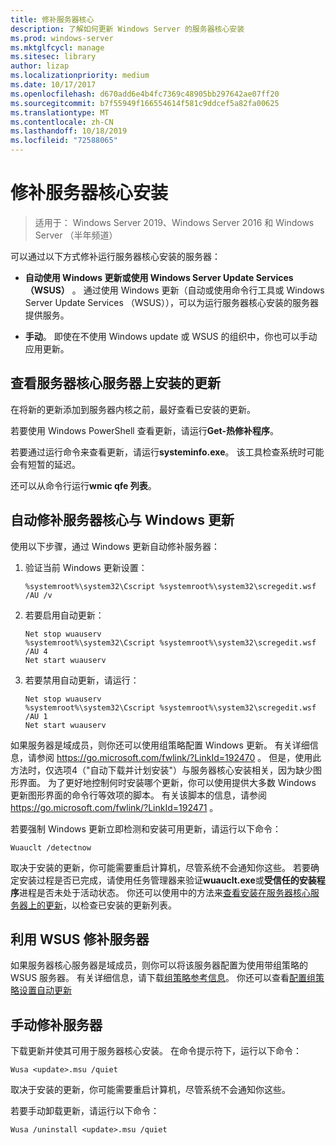 ```yaml
---
title: 修补服务器核心
description: 了解如何更新 Windows Server 的服务器核心安装
ms.prod: windows-server
ms.mktglfcycl: manage
ms.sitesec: library
author: lizap
ms.localizationpriority: medium
ms.date: 10/17/2017
ms.openlocfilehash: d670add6e4b4fc7369c48905bb297642ae07ff20
ms.sourcegitcommit: b7f55949f166554614f581c9ddcef5a82fa00625
ms.translationtype: MT
ms.contentlocale: zh-CN
ms.lasthandoff: 10/18/2019
ms.locfileid: "72588065"
---
```

# <a name="patch-a-server-core-installation"></a>修补服务器核心安装

> 适用于： Windows Server 2019、Windows Server 2016 和 Windows Server （半年频道）

可以通过以下方式修补运行服务器核心安装的服务器：

- **自动使用 Windows 更新或使用 Windows Server Update Services （WSUS）** 。 通过使用 Windows 更新（自动或使用命令行工具或 Windows Server Update Services （WSUS）），可以为运行服务器核心安装的服务器提供服务。

- **手动**。 即使在不使用 Windows update 或 WSUS 的组织中，你也可以手动应用更新。

## <a name="view-the-updates-installed-on-your-server-core-server"></a>查看服务器核心服务器上安装的更新
在将新的更新添加到服务器内核之前，最好查看已安装的更新。

若要使用 Windows PowerShell 查看更新，请运行**Get-热修补程序**。

若要通过运行命令来查看更新，请运行**systeminfo.exe**。 该工具检查系统时可能会有短暂的延迟。

还可以从命令行运行**wmic qfe 列表**。 

## <a name="patch-server-core-automatically-with-windows-update"></a>自动修补服务器核心与 Windows 更新

使用以下步骤，通过 Windows 更新自动修补服务器：

1. 验证当前 Windows 更新设置：
   ```
   %systemroot%\system32\Cscript %systemroot%\system32\scregedit.wsf /AU /v 
   ```

2. 若要启用自动更新：

   ```
   Net stop wuauserv 
   %systemroot%\system32\Cscript %systemroot%\system32\scregedit.wsf /AU 4 
   Net start wuauserv
   ```  

3. 若要禁用自动更新，请运行：

   ```
   Net stop wuauserv 
   %systemroot%\system32\Cscript %systemroot%\system32\scregedit.wsf /AU 1 
   Net start wuauserv 
   ```

如果服务器是域成员，则你还可以使用组策略配置 Windows 更新。 有关详细信息，请参阅 https://go.microsoft.com/fwlink/?LinkId=192470 。 但是，使用此方法时，仅选项4（"自动下载并计划安装"）与服务器核心安装相关，因为缺少图形界面。 为了更好地控制何时安装哪个更新，你可以使用提供大多数 Windows 更新图形界面的命令行等效项的脚本。 有关该脚本的信息，请参阅 https://go.microsoft.com/fwlink/?LinkId=192471 。

若要强制 Windows 更新立即检测和安装可用更新，请运行以下命令：

```
Wuauclt /detectnow 
```

取决于安装的更新，你可能需要重启计算机，尽管系统不会通知你这些。 若要确定安装过程是否已完成，请使用任务管理器来验证**wuauclt.exe**或**受信任的安装程序**进程是否未处于活动状态。 你还可以使用中的方法来[查看安装在服务器核心服务器上的更新](#view-the-updates-installed-on-your-server-core-server)，以检查已安装的更新列表。

## <a name="patch-the-server-with-wsus"></a>利用 WSUS 修补服务器 

如果服务器核心服务器是域成员，则你可以将该服务器配置为使用带组策略的 WSUS 服务器。 有关详细信息，请下载[组策略参考信息](https://www.microsoft.com/download/details.aspx?id=25250)。 你还可以查看[配置组策略设置自动更新](../windows-server-update-services/deploy/4-configure-group-policy-settings-for-automatic-updates.md)

## <a name="patch-the-server-manually"></a>手动修补服务器

下载更新并使其可用于服务器核心安装。
在命令提示符下，运行以下命令：

```
Wusa <update>.msu /quiet 
```

取决于安装的更新，你可能需要重启计算机，尽管系统不会通知你这些。

若要手动卸载更新，请运行以下命令：

```
Wusa /uninstall <update>.msu /quiet 
```

